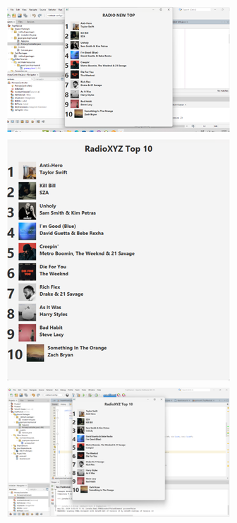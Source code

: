 
![Imagen titulo modificado](image.png)

![alt text](imagen2.png)


![alt text](<Captura de pantalla 2024-05-22 155107.png>)

